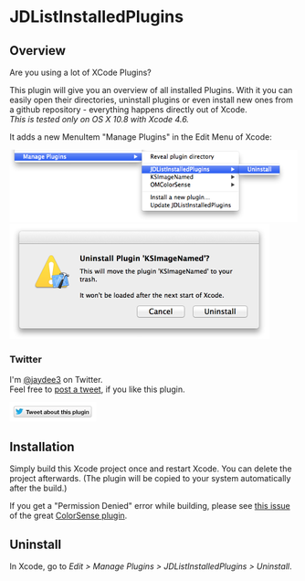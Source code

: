 # JDListInstalledPlugins

## Overview

Are you using a lot of XCode Plugins?

This plugin will give you an overview of all installed Plugins. With it you can easily open their directories, uninstall plugins or even install new ones from a github repository - everything happens directly out of Xcode.  
*This is tested only on OS X 10.8 with Xcode 4.6.*

It adds a new MenuItem "Manage Plugins" in the Edit Menu of Xcode:

![Screenshot](assets/screenshot1.png "Screenshot")
![Screenshot](assets/screenshot2.png "Screenshot")

### Twitter

I'm [@jaydee3](http://twitter.com/jaydee3) on Twitter.  
Feel free to [post a tweet](https://twitter.com/intent/tweet?button_hashtag=JDListInstalledPlugins&text=This%20plugin%20manages%20Xcode%20plugins!%20Easy%20installing%20and%20uninstalling%20for%20plugins!%20https%3A%2F%2Fgithub.com%2Fjaydee3%2FJDListInstalledPlugins&via=jaydee3), if you like this plugin.  

[![TweetButton](assets/tweetbutton.png "Tweet")](https://twitter.com/intent/tweet?button_hashtag=JDListInstalledPlugins&text=This%20plugin%20manages%20Xcode%20plugins!%20Easy%20installing%20and%20uninstalling%20for%20plugins!%20https%3A%2F%2Fgithub.com%2Fjaydee3%2FJDListInstalledPlugins&via=jaydee3)

## Installation

Simply build this Xcode project once and restart Xcode. You can delete the project afterwards. (The plugin will be copied to your system automatically after the build.)

If you get a "Permission Denied" error while building, please see [this issue](https://github.com/omz/ColorSense-for-Xcode/issues/1) of the great [ColorSense plugin](https://github.com/omz/ColorSense-for-Xcode/).


## Uninstall

In Xcode, go to *Edit > Manage Plugins > JDListInstalledPlugins > Uninstall*.


